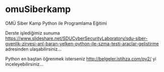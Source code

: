 # omuSiberkamp
OMÜ Siber Kamp Python ile Programlama Eğitimi 


Derste işlediğimiz sunuma https://www.slideshare.net/SDUCyberSecurityLaboratory/sdu-siber-gvenlik-zirvesi-anl-baran-yelken-python-ile-szma-testi-araclar-gelistirme adresinden ulaşabilirsiniz...


Python en baştan öğrenmek isterseniz http://belgeler.istihza.com/py2/ yi inceleyebilirsiniz...
